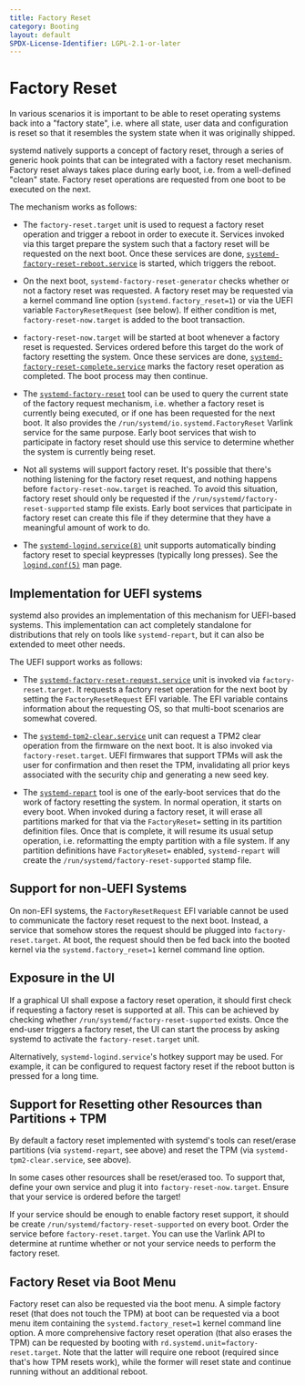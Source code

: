 ```yaml
---
title: Factory Reset
category: Booting
layout: default
SPDX-License-Identifier: LGPL-2.1-or-later
---
```


# Factory Reset

In various scenarios it is important to be able to reset operating systems back
into a "factory state", i.e. where all state, user data and configuration is
reset so that it resembles the system state when it was originally shipped.

systemd natively supports a concept of factory reset, through a series of
generic hook points that can be integrated with a factory reset mechanism.
Factory reset always takes place during early boot, i.e. from a well-defined
"clean" state. Factory reset operations are requested from one boot to be
executed on the next.

The mechanism works as follows:

* The `factory-reset.target` unit is used to request a factory reset operation
  and trigger a reboot in order to execute it. Services invoked via this target
  prepare the system such that a factory reset will be requested on the next
  boot. Once these services are done,
  [`systemd-factory-reset-reboot.service`](https://www.freedesktop.org/software/systemd/man/latest/systemd-factory-reset-reboot.service.html)
  is started, which triggers the reboot.

* On the next boot, `systemd-factory-reset-generator` checks whether or not a
  factory reset was requested. A factory reset may be requested via a kernel
  command line option (`systemd.factory_reset=1`) or via the UEFI variable
  `FactoryResetRequest` (see below). If either condition is met,
  `factory-reset-now.target` is added to the boot transaction.

* `factory-reset-now.target` will be started at boot whenever a factory reset is
  requested. Services ordered before this target do the work of factory resetting
  the system. Once these services are done,
  [`systemd-factory-reset-complete.service`](https://www.freedesktop.org/software/systemd/man/latest/systemd-factory-reset-complete.service.html)
  marks the factory reset operation as completed. The boot process may then
  continue.

* The
  [`systemd-factory-reset`](https://www.freedesktop.org/software/systemd/man/latest/systemd-factory-reset.html)
  tool can be used to query the current state of the factory request mechanism,
  i.e. whether a factory reset is currently being executed, or if one has been
  requested for the next boot. It also provides the
  `/run/systemd/io.systemd.FactoryReset` Varlink service for the same purpose.
  Early boot services that wish to participate in factory reset should use this
  service to determine whether the system is currently being reset.

* Not all systems will support factory reset. It's possible that there's nothing
  listening for the factory reset request, and nothing happens before
  `factory-reset-now.target` is reached. To avoid this situation, factory reset
  should only be requested if the `/run/systemd/factory-reset-supported` stamp
  file exists. Early boot services that participate in factory reset can create
  this file if they determine that they have a meaningful amount of work to do.

* The
  [`systemd-logind.service(8)`](https://www.freedesktop.org/software/systemd/man/latest/systemd-logind.service.html)
  unit supports automatically binding factory reset to special keypresses
  (typically long presses). See the
  [`logind.conf(5)`](https://www.freedesktop.org/software/systemd/man/latest/logind.conf.html)
  man page.

## Implementation for UEFI systems

systemd also provides an implementation of this mechanism for UEFI-based systems.
This implementation can act completely standalone for distributions that rely on
tools like `systemd-repart`, but it can also be extended to meet other needs.

The UEFI support works as follows:

* The
  [`systemd-factory-reset-request.service`](https://www.freedesktop.org/software/systemd/man/latest/systemd-factory-reset-request.service.html)
  unit is invoked via `factory-reset.target`. It requests a factory reset
  operation for the next boot by setting the `FactoryResetRequest` EFI
  variable. The EFI variable contains information about the requesting OS, so
  that multi-boot scenarios are somewhat covered.

* The
  [`systemd-tpm2-clear.service`](https://www.freedesktop.org/software/systemd/man/latest/systemd-tpm2-clear.service.html)
  unit can request a TPM2 clear operation from the firmware on the next
  boot. It is also invoked via `factory-reset.target`. UEFI firmwares that
  support TPMs will ask the user for confirmation and then reset the TPM,
  invalidating all prior keys associated with the security chip and generating
  a new seed key.

* The
  [`systemd-repart`](https://www.freedesktop.org/software/systemd/man/latest/systemd-repart.html)
  tool is one of the early-boot services that do the work of factory resetting
  the system. In normal operation, it starts on every boot. When invoked during
  a factory reset, it will erase all partitions marked for that via the
  `FactoryReset=` setting in its partition definition files. Once that is
  complete, it will resume its usual setup operation, i.e. reformatting the
  empty partition with a file system. If any partition definitions have
  `FactoryReset=` enabled, `systemd-repart` will create the
  `/run/systemd/factory-reset-supported` stamp file.

## Support for non-UEFI Systems

On non-EFI systems, the `FactoryResetRequest` EFI variable cannot be used to
communicate the factory reset request to the next boot. Instead, a service that
somehow stores the request should be plugged into `factory-reset.target`. At
boot, the request should then be fed back into the booted kernel via the
`systemd.factory_reset=1` kernel command line option.

## Exposure in the UI

If a graphical UI shall expose a factory reset operation, it should first check
if requesting a factory reset is supported at all. This can be achieved by
checking whether `/run/systemd/factory-reset-supported` exists. Once the end-user
triggers a factory reset, the UI can start the process by asking systemd to
activate the `factory-reset.target` unit.

Alternatively, `systemd-logind.service`'s hotkey support may be used. For
example, it can be configured to request factory reset if the reboot button is
pressed for a long time.

## Support for Resetting other Resources than Partitions + TPM

By default a factory reset implemented with systemd's tools can reset/erase
partitions (via `systemd-repart`, see above) and reset the TPM (via
`systemd-tpm2-clear.service`, see above).

In some cases other resources shall be reset/erased too. To support that,
define your own service and plug it into `factory-reset-now.target`. Ensure that
your service is ordered before the target!

If your service should be enough to enable factory reset support, it should be
create `/run/systemd/factory-reset-supported` on every boot. Order the service
before `factory-reset.target`. You can use the Varlink API to determine at
runtime whether or not your service needs to perform the factory reset.

## Factory Reset via Boot Menu

Factory reset can also be requested via the boot menu. A simple factory reset
(that does not touch the TPM) at boot can be requested via a boot menu item
containing the `systemd.factory_reset=1` kernel command line option. A more
comprehensive factory reset operation (that also erases the TPM) can be
requested by booting with `rd.systemd.unit=factory-reset.target`. Note that the
latter will require one reboot (required since that's how TPM resets work),
while the former will reset state and continue running without an additional
reboot.
